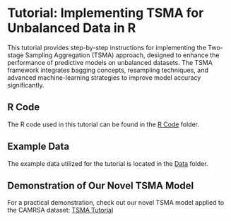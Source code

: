 # Tutorial: Implementing TSMA for Unbalanced Data in R
This tutorial provides step-by-step instructions for implementing the Two-stage Sampling Aggregation (TSMA) approach, designed to enhance the performance of predictive models on unbalanced datasets. The TSMA framework integrates bagging concepts, resampling techniques, and advanced machine-learning strategies to improve model accuracy significantly.

## R Code
The R code used in this tutorial can be found in the [R Code](https://github.com/lim648/lim648.github.io/tree/main/R%20Code) folder.

## Example Data
The example data utilized for the tutorial is located in the [Data](https://github.com/lim648/lim648.github.io/tree/main/Data) folder.

## Demonstration of Our Novel TSMA Model
For a practical demonstration, check out our novel TSMA model applied to the CAMRSA dataset:
[TSMA Tutorial](https://lim648.github.io/TSMA_Tutorial.html)


